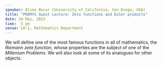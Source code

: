 ```yaml
---
speaker: Alina Bucur (University of California, San Diego, USA)
title: "PROMYS Guest Lecture: Zeta functions and Euler products"
date: 24 May, 2023
time:  5 pm
venue: LH-1, Mathematics Department
---
```


We will define one of the most famous functions in all of mathematics, the _Riemann zeta function_,
whose properties are the subject of one of the _Millenium Problems_. We will also look at some of
its analogues for other objects.
